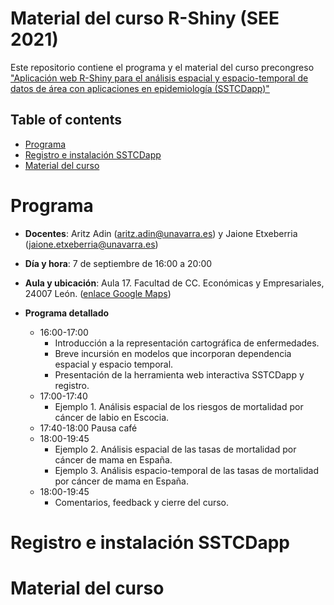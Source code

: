 # Material del curso R-Shiny (SEE 2021)

Este repositorio contiene el programa y el material del curso precongreso ["Aplicación web R-Shiny para el análisis espacial y espacio-temporal de datos de área con aplicaciones en epidemiología (SSTCDapp)"](https://www.reunionanualsee.org/index.php?go=pre_congreso)


## Table of contents

- [Programa](#Programa)
- [Registro e instalación SSTCDapp](#Registro-e-instalación-SSTCDapp)
- [Material del curso](#material-del-curso)


# Programa

- **Docentes**: Aritz Adin (aritz.adin@unavarra.es) y Jaione Etxeberria (jaione.etxeberria@unavarra.es)

- **Día y hora**: 7 de septiembre de 16:00 a 20:00

- **Aula y ubicación**: Aula 17. Facultad de CC. Económicas y Empresariales, 24007 León. ([enlace Google Maps](https://www.google.es/maps/place/42%C2%B036'46.2%22N+5%C2%B033'44.1%22W/@42.6126066,-5.5629022,201m/data=!3m1!1e3!4m6!3m5!1s0xd379a7ff187d675:0x7a47dc49c8111680!7e2!8m2!3d42.6128416!4d-5.5622608?hl=es))

- **Programa detallado**
  - 16:00-17:00
    - Introducción a la representación cartográfica de enfermedades.
    - Breve incursión en modelos que incorporan dependencia espacial y espacio temporal.
    - Presentación de la herramienta web interactiva SSTCDapp y registro.
  - 17:00-17:40
    - Ejemplo 1. Análisis espacial de los riesgos de mortalidad por cáncer de labio en Escocia.
  - 17:40-18:00 Pausa café
  - 18:00-19:45 
    - Ejemplo 2. Análisis espacial de las tasas de mortalidad por cáncer de mama en España.
    - Ejemplo 3. Análisis espacio-temporal de las tasas de mortalidad por cáncer de mama en España.
  - 18:00-19:45 
    - Comentarios, feedback y cierre del curso.


# Registro e instalación SSTCDapp


# Material del curso
